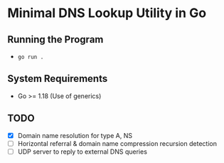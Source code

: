 # Minimal DNS Lookup Utility in Go
## Running the Program
- `go run .`

## System Requirements
- Go >= 1.18 (Use of generics)

## TODO
- [x] Domain name resolution for type A, NS
- [ ] Horizontal referral & domain name compression recursion detection
- [ ] UDP server to reply to external DNS queries